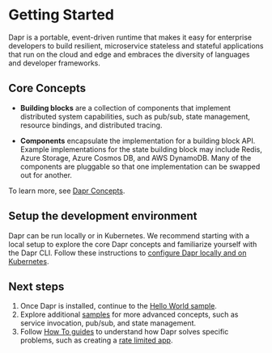 # Getting Started

Dapr is a portable, event-driven runtime that makes it easy for enterprise developers to build resilient, microservice stateless and stateful applications that run on the cloud and edge and embraces the diversity of languages and developer frameworks.

## Core Concepts

* **Building blocks** are a collection of components that implement distributed system capabilities, such as pub/sub, state management, resource bindings, and distributed tracing.

* **Components** encapsulate the implementation for a building block API. Example implementations for the state building block may include Redis, Azure Storage, Azure Cosmos DB, and AWS DynamoDB. Many of the components are pluggable so that one implementation can be swapped out for another.

To learn more, see [Dapr Concepts](../concepts).

## Setup the development environment

Dapr can be run locally or in Kubernetes. We recommend starting with a local setup to explore the core Dapr concepts and familiarize yourself with the Dapr CLI. Follow these instructions to [configure Dapr locally and on Kubernetes](./environment-setup.md).

## Next steps

1. Once Dapr is installed, continue to the [Hello World sample](https://github.com/dapr/samples/tree/master/1.hello-world).
2. Explore additional [samples](https://github.com/dapr/samples) for more advanced concepts, such as service invocation, pub/sub, and state management.
3. Follow [How To guides](../howto) to understand how Dapr solves specific problems, such as creating a [rate limited app](../howto/control-concurrency).
